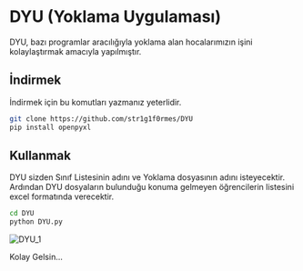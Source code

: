 # DYU (Yoklama Uygulaması)
DYU, bazı programlar aracılığıyla yoklama alan hocalarımızın işini kolaylaştırmak amacıyla yapılmıştır.

## İndirmek
İndirmek için bu komutları yazmanız yeterlidir.
 ```bash
 git clone https://github.com/str1g1f0rmes/DYU
 pip install openpyxl
 ```

## Kullanmak
DYU sizden Sınıf Listesinin adını ve Yoklama dosyasının adını isteyecektir. Ardından DYU dosyaların bulunduğu konuma gelmeyen öğrencilerin listesini excel formatında verecektir.
```bash
cd DYU
python DYU.py
```
![DYU_1](https://user-images.githubusercontent.com/73182570/105088624-316cfb80-5aad-11eb-9a90-fc9b925550ec.PNG)


Kolay Gelsin...
